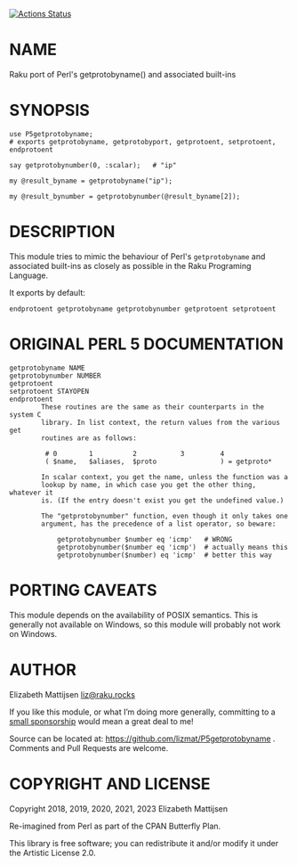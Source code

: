 [![Actions Status](https://github.com/lizmat/P5getprotobyname/workflows/test/badge.svg)](https://github.com/lizmat/P5getprotobyname/actions)

NAME
====

Raku port of Perl's getprotobyname() and associated built-ins

SYNOPSIS
========

    use P5getprotobyname;
    # exports getprotobyname, getprotobyport, getprotoent, setprotoent, endprotoent

    say getprotobynumber(0, :scalar);   # "ip"

    my @result_byname = getprotobyname("ip");

    my @result_bynumber = getprotobynumber(@result_byname[2]);

DESCRIPTION
===========

This module tries to mimic the behaviour of Perl's `getprotobyname` and associated built-ins as closely as possible in the Raku Programing Language.

It exports by default:

    endprotoent getprotobyname getprotobynumber getprotoent setprotoent

ORIGINAL PERL 5 DOCUMENTATION
=============================

    getprotobyname NAME
    getprotobynumber NUMBER
    getprotoent
    setprotoent STAYOPEN
    endprotoent
            These routines are the same as their counterparts in the system C
            library. In list context, the return values from the various get
            routines are as follows:

             # 0        1          2           3         4
             ( $name,   $aliases,  $proto                ) = getproto*

            In scalar context, you get the name, unless the function was a
            lookup by name, in which case you get the other thing, whatever it
            is. (If the entry doesn't exist you get the undefined value.)

            The "getprotobynumber" function, even though it only takes one
            argument, has the precedence of a list operator, so beware:

                getprotobynumber $number eq 'icmp'   # WRONG
                getprotobynumber($number eq 'icmp')  # actually means this
                getprotobynumber($number) eq 'icmp'  # better this way

PORTING CAVEATS
===============

This module depends on the availability of POSIX semantics. This is generally not available on Windows, so this module will probably not work on Windows.

AUTHOR
======

Elizabeth Mattijsen <liz@raku.rocks>

If you like this module, or what I’m doing more generally, committing to a [small sponsorship](https://github.com/sponsors/lizmat/) would mean a great deal to me!

Source can be located at: https://github.com/lizmat/P5getprotobyname . Comments and Pull Requests are welcome.

COPYRIGHT AND LICENSE
=====================

Copyright 2018, 2019, 2020, 2021, 2023 Elizabeth Mattijsen

Re-imagined from Perl as part of the CPAN Butterfly Plan.

This library is free software; you can redistribute it and/or modify it under the Artistic License 2.0.

